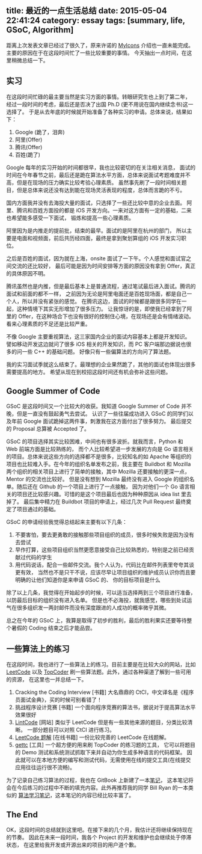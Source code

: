 title: 最近的一点生活总结
date: 2015-05-04 22:41:24
category: essay
tags: [summary, life, GSoC, Algorithm]
---

距离上次发表文章已经过了很久了，原来许诺的 [MyIcons](http://myicons.io-meter.com)
介绍也一直未能完成。主要的原因在于在这段时间忙了一些比较重要的事情。
今天抽出一点时间，在这里稍微总结一下。

<!-- more -->


## 实习

在这段时间忙碌的最主要当然是实习方面的事情。转眼研究生也上到了第二年，
经过一段时间的考虑，最后还是否决了出国 Ph.D (更不用说在国内继续念书)这一选择了。
于是从去年底的时候就开始准备了各种实习的申请。总体来说，结果如下：

1. Google (跪了，泪奔)
2. 阿里(Offer)
3. 腾讯(Offer)
4. 百姓(跪了)

Google 每年的实习开始的时间都很早，我也比较密切的在关注相关消息，
面试的时间在今年春节之前，最后还是跪在算法水平方面，总体来说面试考题难度并不高，但是在现场的压力确实比较考验心理素质。
虽然事先刷了一段时间相关题目，但是总体来说还没有达到能在现场灵活表现的程度，总体而言跪的不亏。

国内方面我并没有去海投大量的面试，只选择了一些还比较中意的企业去面。
阿里、腾讯和百姓方面投的都是 iOS 开发方向。一来对这方面有一定的基础，二来也希望能多感受一下面试，
锻炼和提高一些心理素质。

阿里因为是内推走的提前批，结束的最早。面试的是阿里在杭州的部门，
所以主要是电面和视频面，前后共历经四面，最终是拿到聚划算组的 iOS 开发实习职位。

之后是百姓的面试，因为就在上海，onsite 面试了一下午。个人感觉和面试官之间交流的还比较好，
最后可能是因为时间安排等方面的原因没有拿到 Offer，真正的具体原因不明。

腾讯虽然也是内推，但是最后基本上是普通流程，通过笔试最后进入面试。腾讯的面试和前面的都不一样，
之前因为无论是阿里电面还是百姓现场面，都是自己一个人，所以并没有紧张的感觉。
在腾讯这边，面试的时候都是跟很多同学在一起，这种情境下其实无形增加了很多压力。
让我惊讶的是，即使我已经拿到了阿里的 Offer，在这种场合下也没有很好的控制住心境，在现场还是会有情绪波动。
看来心理素质的不足还是比较严重。

不像 Google 主要重视算法，这三家国内企业的面试内容基本上都是开发知识。
譬如移动开发这边就问了很多 iOS 相关的开发知识，而 PC 客户端那边据说也很多的问一些 C++ 的基础问题。
好像只有一些偏算法的方向问了算法题。

我的实习面试季就这么结束了。最理想的企业果然跪了，其他的面试也体现出很多需要提高的地方。
希望从现在到校招这段时间还有机会弥补这些问题。

## Google Summer of Code

GSoC 是这段时间又一个比较大的收获。我知道 Google Summer of Code 并不晚，但是一直没有鼓起勇气去尝试。
认识了一些往届成功进入 GSoC 的同学们以及年前 Google 面试跪掉这两件事，刺激我在这方面付出了很多努力。
最后提交的 Proposal 总算被 Accepted 了。

GSoC 的项目选择其实比较困难，中间也有很多波折。就我而言，Python 和 Web 前端方面是比较熟练的，
而个人比较希望进一步发展的方向是 Go 语言相关的项目。总体来说这些方向的选择都不是很多，比较知名的如 Apache
等组织的项目也比较难入手。在今年的组织名单发布之前，我主要在 Buildbot 和 Mozilla
两个组织的相关项目上进行了简单的接触，其中 Mozilla 还要接触的更深一点，Mentor 的交流也比较好。
但是没有想到 Mozilla 最终没有进入 Google 的组织名单。随后还在 Github 的一个项目上进行了一点接触，
因为对他们一个 Go 语言相关的项目还比较感兴趣。可惜的是这个项目最后也因为种种原因从 idea list 里去掉了。
最后集中精力在 Buildbot 项目的申请上，经过几次 Pull Request 最终奠定了项目通过的基础。

GSoC 的申请经验我觉得总结起来主要有以下几条：

1. 不要害怕，要去更勇敢的接触那些项目组织的成员，很多时候失败是因为没有去尝试
2. 早作打算，这些项目组织当然更愿意接受自己比较熟悉的，特别是之前已经贡献过代码的学生
3. 用代码说话，配合一些邮件交流。我个人认为，代码比在邮件列表里夸夸其谈更有效，
当然也不是只干不说，应该尽早让项目组织的维护成员认识你而且要明确的让他们知道你是来申请 GSoC 的、
你的目标项目是什么

除了以上几条，我觉得在开始起步的时候，可以适当选择两到三个项目进行准备，以防最后目标的组织没有进入名单。
但是也不必海投，就我感觉，哪些到处试运气在很多组织发一两封邮件而没有深度跟进的人成功的概率微乎其微。

总之在今年的 GSoC 上，我算是取得了初步的胜利，最后的胜利果实还要等待整个暑假的 Coding 结束之后才能品尝。

## 一些算法上的练习

在这段时间，我也进行了一些算法上的练习。目前主要是在比较大众的网站，比如 [LeetCode](http://leetcode.com)
以及 [TopCoder](http://topcoder.com) 刷一些算法题。此外，通过各种渠道了解到一些可用的资源，
在这里也一并总结一下。

1. Cracking the Coding Interview [书籍] 大名鼎鼎的 CtCI，中文译名是《程序员面试金典》，买的时候可别看错了！
2. 挑战程序设计竞赛 [书籍] 一个面向程序竞赛的算法书，据说对于提高算法水平效果很好
3. [LintCode](http://www.lintcode.com/en/) [网站] 类似于 LeetCode 但是有一些其他来源的题目，分类比较清晰。
一部分题目可以对照 CtCI 进行练习。
4. [LeetCode 题解](http://siddontang.gitbooks.io/leetcode-solution/content/) [在线书籍]
一份比较完善的 LeetCode 在线题解。
5. [gettc](https://github.com/seri/gettc) [工具] 一个超方便的用来刷 TopCoder 的练习题的工具，
它可以将题目的 Demo 测试和系统测试抓取下来并自动为你生成多种语言的代码框架。
因此就可以在本地方便的编写和测试代码，无需使用在线的提交工具(在线提交应用往往运行很不流畅)。

为了记录自己练习算法的过程，我也在 GitBook 上新建了一本[笔记](http://shanzi.gitbooks.io/algorithm-notes/content/)，
这本笔记将会在今后练习的过程中不断的填充内容。此外再推荐我的同学 Bill Ryan 的一本类似的
[算法学习笔记](http://algorithm.yuanbin.me)，这本笔记的内容已经比较丰富了。

## The End

OK，这段时间的总结就到这里吧。在接下来的几个月，我估计还将继续保持现在的节奏。
因此在未来一段时间，我各个 Project 的开发和维护也会继续处于停滞状态，
在这里给我开发或开源出来的项目的用户道个歉。
